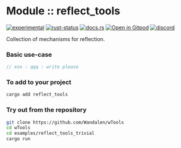 # Module :: reflect_tools

<!--{ generate.module_header{} }-->

[![experimental](https://raster.shields.io/static/v1?label=stability&message=experimental&color=orange&logoColor=eee)](https://github.com/emersion/stability-badges#experimental) [![rust-status](https://github.com/Wandalen/wTools/actions/workflows/ModuleReflectToolsPush.yml/badge.svg)](https://github.com/Wandalen/wTools/actions/workflows/ModuleReflectToolsPush.yml) [![docs.rs](https://img.shields.io/docsrs/reflect_tools?color=e3e8f0&logo=docs.rs)](https://docs.rs/reflect_tools) [![Open in Gitpod](https://raster.shields.io/static/v1?label=try&message=online&color=eee&logo=gitpod&logoColor=eee)](https://gitpod.io/#RUN_PATH=.,SAMPLE_FILE=sample%2Frust%2Freflect_tools_trivial_sample%2Fsrc%2Fmain.rs,RUN_POSTFIX=--example%20reflect_tools_trivial_sample/https://github.com/Wandalen/wTools) [![discord](https://img.shields.io/discord/872391416519737405?color=eee&logo=discord&logoColor=eee&label=ask)](https://discord.gg/m3YfbXpUUY)

Collection of mechanisms for reflection.

<!--{ generate.module_header.end }-->

### Basic use-case

<!-- {{# generate.module_sample{} #}} -->

```rust
// xxx : qqq : write please
```

### To add to your project

```sh
cargo add reflect_tools
```

### Try out from the repository

```sh
git clone https://github.com/Wandalen/wTools
cd wTools
cd examples/reflect_tools_trivial
cargo run
```
